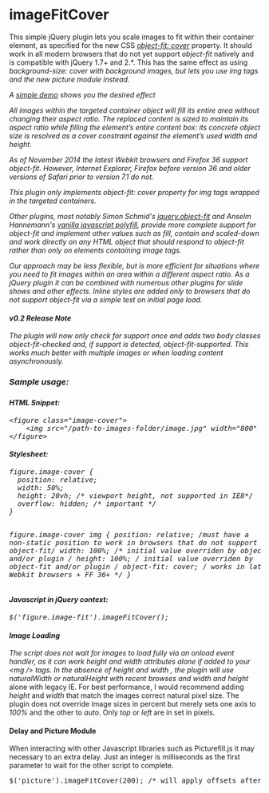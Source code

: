 imageFitCover
=============

This simple jQuery plugin lets you scale images to fit within their container element, as specified for the new CSS <em><a href="http://dev.w3.org/csswg/css-images-3/#the-object-fit" rel="external">object-fit: cover</a></em> property. It should work in all modern browsers that do not yet support <em>object-fit</em> natively and is compatible with jQuery 1.7+ and 2.*. This has the same effect as using <em>background-size: cover<em> with background images, but lets you use <em>img</em> tags and the new picture module instead.

<p>A  <a href="http://multifaceted.info/demos/image-fit-cover/demo/index.html">simple demo</a> shows you the desired effect</p>

All images within the targeted container object will fill its entire area without changing their aspect ratio. The replaced content is sized to maintain its aspect ratio while filling the element’s entire content box: its concrete object size is resolved as a cover constraint against the element’s used width and height.

As of November 2014 the latest Webkit browsers and Firefox 36 support object-fit. However, Internet Explorer, Firefox before version 36 and older versions of Safari prior to version 7.1 do not.

This plugin only implements object-fit: <em>cover</em> property for img tags wrapped in the targeted containers. 

Other plugins, most notably Simon Schmid's <a href="https://github.com/schmidsi/jquery-object-fit">jquery.object-fit</a> and Anselm Hannemann's <a href="https://github.com/anselmh/object-fit">vanilla javascript polyfill</a>, provide more complete support for <en>object-fit</em> and implement other values such as fill, contain and scaled-down and work directly on any HTML object that should respond to object-fit rather than only on elements containing image tags.
	
Our approach may be less flexible, but is more efficient for situations where you need to fit images within an area within a different aspect ratio. As a jQuery plugin it can be combined with numerous other plugins for slide shows and other effects. Inline styles are added only to browsers that do not support object-fit via a simple test on initial page load.

<h4>v0.2 Release Note</h4>

The plugin will now only check for support once and adds two body classes <em>object-fit-checked</em> and, if support is detected, <em>object-fit-supported</em>. This works much better with multiple images or when loading content asynchronously.

<h3>Sample usage:<h3>

<h4>HTML Snippet:</h4>
<pre>
&lt;figure class="image-cover"&gt;
	&lt;img src="/path-to-images-folder/image.jpg" width="800" height="600" /&gt;
&lt;/figure&gt;
</pre>

<h4>Stylesheet:</h4>
<pre>
figure.image-cover {
  position: relative;
  width: 50%;
  height: 20vh; /* viewport height, not supported in IE8*/
  overflow: hidden; /* important */
}

figure.image-cover img {
  position: relative; /*must have a non-static position to work in browsers that do not support object-fit*/
  width: 100%; /* initial value overriden by object-fit and/or plugin */
  height: 100%; /* initial value overriden by object-fit and/or plugin */
  object-fit: cover; /* works in latest Webkit browsers + FF 36+ */
}
</pre>

<h4>Javascript in jQuery context:</h4>
<pre>
$('figure.image-fit').imageFitCover();
</pre>

<h4>Image Loading</h4>
<p>The script does not wait for images to load fully via an onload event handler, as it can work <em>height</em> and <em>width</em> attributes alone if added to your &lt;mg /&gt; tags. In the absence of <em>height</em> and <em>width</em> , the plugin will use <em>naturalWidth</em> or <em>naturalHeight</em> with recent browses and <em>width</em> and <me>height</em> alone with legacy IE. For best performance, I would recommend adding <em>height</em> and <em>width</em>  that match the images correct natural pixel size. The plugin does not override image sizes in percent but merely sets one axis to <em>100%</em> and the other to <em>auto</em>. Only <em>top</em> or <em>left</em> are in set in pixels.</p>

<h4>Delay and Picture Module</h4>
<p>When interacting with other Javascript libraries such as Picturefill.js it may necessary to an extra delay. Just an integer is milliseconds as the first parameter to wait for the other script to complete.</p>
<pre>
$('picture').imageFitCover(200); /* will apply offsets after 0.2 seconds */
</pre>